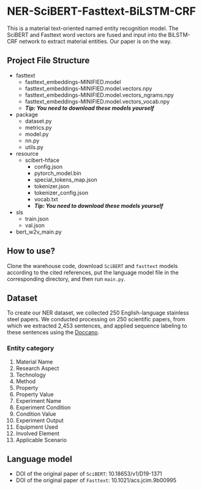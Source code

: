 # NER-SciBERT-Fasttext-BiLSTM-CRF
This is a material text-oriented named entity recognition model. The SciBERT and Fasttext word vectors are fused and input into the BiLSTM-CRF network to extract material entities. Our paper is on the way.

## Project File Structure
* fasttext
    * fasttext_embeddings-MINIFIED.model
    * fasttext_embeddings-MINIFIED.model.vectors.npy
    * fasttext_embeddings-MINIFIED.model.vectors_ngrams.npy
    * fasttext_embeddings-MINIFIED.model.vectors_vocab.npy
    * ___Tip: You need to download these models yourself___
* package
    * dataset.py
    * metrics.py
    * model.py
    * nn.py
    * utils.py
* resource
    * scibert-hface
        * config.json
        * pytorch_model.bin
        * special_tokens_map.json
        * tokenizer.json
        * tokenizer_config.json
        * vocab.txt
        * ___Tip: You need to download these models yourself___
* sls
    * train.json
    * val.json
* bert_w2v_main.py

## How to use?
Clone the warehouse code, download `SciBERT` and `fasttext` models according to the cited references, put the language model file in the corresponding directory, and then run `main.py`.

## Dataset
To create our NER dataset, we collected 250 English-language stainless steel papers. We conducted processing on 250 scientific papers, from which we extracted 2,453 sentences, and applied sequence labeling to these sentences using the [Doccano](https://github.com/doccano/doccano).
### Entity category
1. Material Name
2. Research Aspect
3. Technology
4. Method
5. Property
6. Property Value
7. Experiment Name
8. Experiment Condition
9. Condition Value
10. Experiment Output
11. Equipment Used
12. Involved Element
13. Applicable Scenario

## Language model
* DOI of the original paper of `SciBERT`: 10.18653/v1/D19-1371
* DOI of the original paper of `Fasttext`: 10.1021/acs.jcim.9b00995
